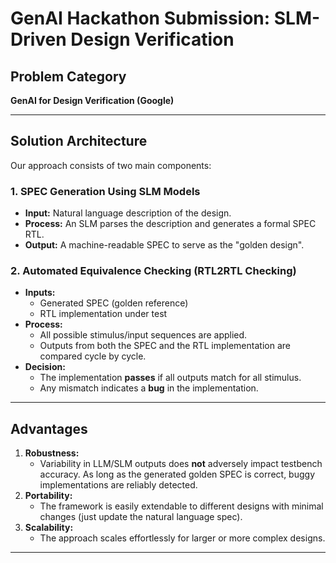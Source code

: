 # GenAI Hackathon Submission: SLM-Driven Design Verification

## Problem Category

**GenAI for Design Verification (Google)**

---

## Solution Architecture

Our approach consists of two main components:

### 1. SPEC Generation Using SLM Models

- **Input:** Natural language description of the design.
- **Process:** An SLM parses the description and generates a formal SPEC RTL.
- **Output:** A machine-readable SPEC to serve as the "golden design".

### 2. Automated Equivalence Checking (RTL2RTL Checking)

- **Inputs:**  
  - Generated SPEC (golden reference)  
  - RTL implementation under test
- **Process:**  
  - All possible stimulus/input sequences are applied.
  - Outputs from both the SPEC and the RTL implementation are compared cycle by cycle.
- **Decision:**  
  - The implementation **passes** if all outputs match for all stimulus.  
  - Any mismatch indicates a **bug** in the implementation.

---

## Advantages

1. **Robustness:**  
   - Variability in LLM/SLM outputs does **not** adversely impact testbench accuracy. As long as the generated golden SPEC is correct, buggy implementations are reliably detected.
2. **Portability:**  
   - The framework is easily extendable to different designs with minimal changes (just update the natural language spec).
3. **Scalability:**  
   - The approach scales effortlessly for larger or more complex designs.

---

